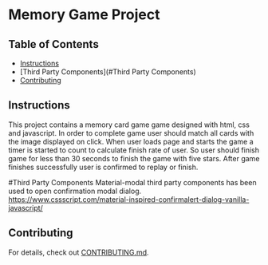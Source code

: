 # Memory Game Project

## Table of Contents

* [Instructions](#instructions)
* [Third Party Components](#Third Party Components)
* [Contributing](#contributing)

## Instructions

This project contains a memory card game game designed with html, css and javascript. In order to complete game user should match all cards with the image displayed on click.
When user loads page and starts the game a timer is started to count to calculate finish rate of user. So user should finish game for less than 30 seconds to finish the game with five stars.
After game finishes successfully user is confirmed to replay or finish.

#Third Party Components
Material-modal third party components has been used to open confirmation modal dialog.
https://www.cssscript.com/material-inspired-confirmalert-dialog-vanilla-javascript/

## Contributing

For details, check out [CONTRIBUTING.md](CONTRIBUTING.md).
